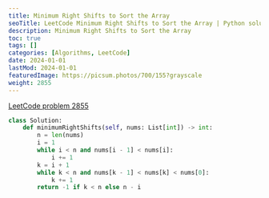 ```yaml
---
title: Minimum Right Shifts to Sort the Array
seoTitle: LeetCode Minimum Right Shifts to Sort the Array | Python solution and explanation
description: Minimum Right Shifts to Sort the Array
toc: true
tags: []
categories: [Algorithms, LeetCode]
date: 2024-01-01
lastMod: 2024-01-01
featuredImage: https://picsum.photos/700/155?grayscale
weight: 2855
---
```


[LeetCode problem 2855](https://leetcode.com/problems/minimum-right-shifts-to-sort-the-array/)

```python
class Solution:
    def minimumRightShifts(self, nums: List[int]) -> int:
        n = len(nums)
        i = 1
        while i < n and nums[i - 1] < nums[i]:
            i += 1
        k = i + 1
        while k < n and nums[k - 1] < nums[k] < nums[0]:
            k += 1
        return -1 if k < n else n - i
```
